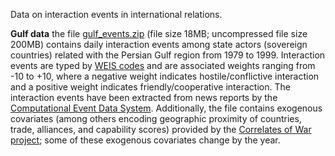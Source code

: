 Data on interaction events in international relations.

**Gulf data** the file [gulf_events.zip](https://github.com/juergenlerner/eventnet/raw/master/data/ir/gulf_events.zip) (file size 18MB; uncompressed file size 200MB) contains daily interaction events among state actors (sovereign countries) related with the Persian Gulf region from 1979 to 1999. Interaction events are typed by [WEIS codes](https://www.icpsr.umich.edu/icpsrweb/ICPSR/studies/5211) and are associated weights ranging from -10 to +10, where a negative weight indicates hostile/conflictive interaction and a positive weight indicates friendly/cooperative interaction. The interaction events have been extracted from news reports by the [Computational Event Data System](http://eventdata.parusanalytics.com/). Additionally, the file contains exogenous covariates (among others encoding geographic proximity of countries, trade, alliances, and capability scores) provided by the [Correlates of War project](http://www.correlatesofwar.org/); some of these exogenous covariates change by the year.
